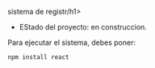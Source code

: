 <hi> sistema de registr/h1>

- EStado del proyecto: en construccion.

Para ejecutar el sistema, debes poner:

```npm install react```
